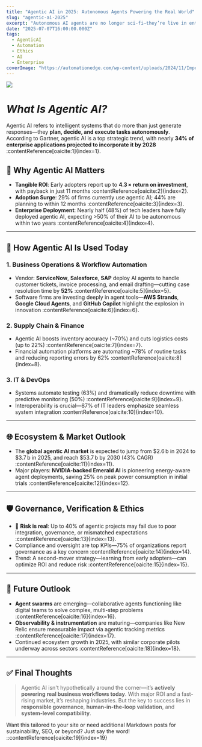 ```yaml
---
title: "Agentic AI in 2025: Autonomous Agents Powering the Real World"
slug: "agentic-ai-2025"
excerpt: "Autonomous AI agents are no longer sci-fi—they’re live in enterprise workflows, smart assistants, and energy grids. Explore the stats, tools, and ethical governance shaping today's agentic AI landscape."
date: "2025-07-07T16:00:00.000Z"
tags:
  - AgenticAI
  - Automation
  - Ethics
  - AI
  - Enterprise
coverImage: "https://automationedge.com/wp-content/uploads/2024/11/ImportedPhoto.752472467.553424.webp"
---
```


![](https://example.com/agentic-ai-illustration.jpg)

# *What Is Agentic AI?*

Agentic AI refers to intelligent systems that do more than just generate responses—they **plan, decide, and execute tasks autonomously**. According to Gartner, agentic AI is a top strategic trend, with nearly **34% of enterprise applications projected to incorporate it by 2028** :contentReference[oaicite:1]{index=1}.

## 🚀 Why Agentic AI Matters

- **Tangible ROI**: Early adopters report up to **4.3 × return on investment**, with payback in just 11 months :contentReference[oaicite:2]{index=2}.
- **Adoption Surge**: 29% of firms currently use agentic AI; 44% are planning to within 12 months :contentReference[oaicite:3]{index=3}.
- **Enterprise Deployment**: Nearly half (48%) of tech leaders have fully deployed agentic AI, expecting >50% of their AI to be autonomous within two years :contentReference[oaicite:4]{index=4}.

---

## 🔧 How Agentic AI Is Used Today

### 1. **Business Operations & Workflow Automation**
- Vendor: **ServiceNow**, **Salesforce**, **SAP** deploy AI agents to handle customer tickets, invoice processing, and email drafting—cutting case resolution time by **52%** :contentReference[oaicite:5]{index=5}.
- Software firms are investing deeply in agent tools—**AWS Strands**, **Google Cloud Agents**, and **GitHub Copilot** highlight the explosion in innovation :contentReference[oaicite:6]{index=6}.

### 2. **Supply Chain & Finance**
- Agentic AI boosts inventory accuracy (~70%) and cuts logistics costs (up to 22%) :contentReference[oaicite:7]{index=7}.
- Financial automation platforms are automating ~78% of routine tasks and reducing reporting errors by 62% :contentReference[oaicite:8]{index=8}.

### 3. **IT & DevOps**
- Systems automate testing (63%) and dramatically reduce downtime with predictive monitoring (50%) :contentReference[oaicite:9]{index=9}.
- Interoperability is crucial—87% of IT leaders emphasize seamless system integration :contentReference[oaicite:10]{index=10}.

---

## 🌐 Ecosystem & Market Outlook

- The **global agentic AI market** is expected to jump from \$2.6 b in 2024 to \$3.7 b in 2025, and reach \$53.7 b by 2030 (43% CAGR) :contentReference[oaicite:11]{index=11}.
- Major players: **NVIDIA-backed Emerald AI** is pioneering energy-aware agent deployments, saving 25% on peak power consumption in initial trials :contentReference[oaicite:12]{index=12}.

---

## 🛡️ Governance, Verification & Ethics

- 🚨 **Risk is real**: Up to 40% of agentic projects may fail due to poor integration, governance, or mismatched expectations :contentReference[oaicite:13]{index=13}.
- Compliance and oversight are top KPIs—75% of organizations report governance as a key concern :contentReference[oaicite:14]{index=14}.
- Trend: A second-mover strategy—learning from early adopters—can optimize ROI and reduce risk :contentReference[oaicite:15]{index=15}.

---

## 🔭 Future Outlook

- **Agent swarms** are emerging—collaborative agents functioning like digital teams to solve complex, multi-step problems :contentReference[oaicite:16]{index=16}.
- **Observability & instrumentation** are maturing—companies like New Relic ensure measurable impact via agentic tracking metrics :contentReference[oaicite:17]{index=17}.
- Continued ecosystem growth in 2025, with similar corporate pilots underway across sectors :contentReference[oaicite:18]{index=18}.

---

## ✅ Final Thoughts

> Agentic AI isn't hypothetically around the corner—it’s **actively powering real business workflows today**. With major ROI and a fast-rising market, it’s reshaping industries. But the key to success lies in **responsible governance**, **human-in-the-loop validation**, and **system-level compatibility**.

Want this tailored to your site or need additional Markdown posts for sustainability, SEO, or beyond? Just say the word!
::contentReference[oaicite:19]{index=19}
